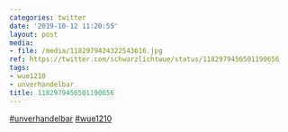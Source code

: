 ```yaml
---
categories: twitter
date: '2019-10-12 11:20:55'
layout: post
media:
- file: /media/1182979424322543616.jpg
ref: https://twitter.com/schwarzlichtwue/status/1182979456501190656
tags:
- wue1210
- unverhandelbar
title: 1182979456501190656
---
```

[#unverhandelbar](/t/unverhandelbar) [#wue1210](/t/wue1210)  